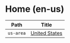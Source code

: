 
# Home (en-us)

| Path      | Title                              |
| --------- | ---------------------------------- |
| `us-area` | [United States](<./us-area/README.md>) |
